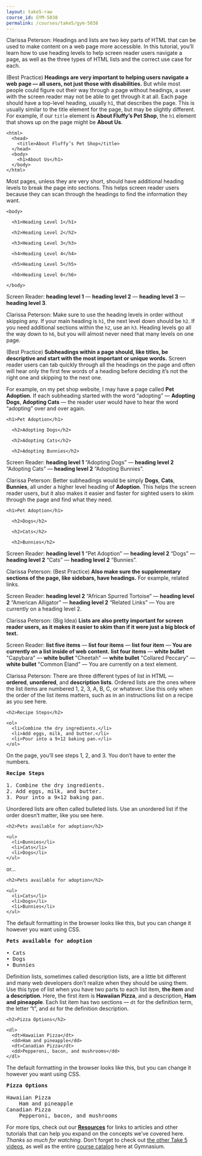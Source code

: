 ```yaml
---
layout: take5-raw
course_id: GYM-5038
permalink: /courses/take5/gym-5038
---
```


Clarissa Peterson: Headings and lists are two key parts of HTML that can be used to make content on a web page more accessible. In this tutorial, you’ll learn how to use heading levels to help screen reader users navigate a page, as well as the three types of HTML lists and the correct use case for each.

(Best Practice) **Headings are very important to helping users navigate a web page — all users, not just those with disabilities.** But while most people could figure out their way through a page without headings, a user with the screen reader may not be able to get through it at all. Each page should have a top-level heading, usually `h1`, that describes the page. This is usually similar to the title element for the page, but may be slightly different. For example, if our `title` element is **About Fluffy’s Pet Shop**, the `h1` element that shows up on the page might be **About Us**.

```markup
<html>
  <head>
    <title>About Fluffy’s Pet Shop</title>
  </head>
  <body>
    <h1>About Us</h1>
  </body>
</html>
```

Most pages, unless they are very short, should have additional heading levels to break the page into sections. This helps screen reader users because they can scan through the headings to find the information they want.

```markup
<body>

  <h1>Heading Level 1</h1>

  <h2>Heading Level 2</h2>

  <h3>Heading Level 3</h3>

  <h4>Heading Level 4</h4>

  <h5>Heading Level 5</h5>

  <h6>Heading Level 6</h6>

</body>
```

Screen Reader: **heading level 1** — **heading level 2** — **heading level 3** — **heading level 3**.

Clarissa Peterson: Make sure to use the heading levels in order without skipping any. If your main heading is `h1`, the next level down should be `h2`. If you need additional sections within the `h2`, use an `h3`. Heading levels go all the way down to `h6`, but you will almost never need that many levels on one page.

(Best Practice) **Subheadings within a page should, like titles, be descriptive and start with the most important or unique words.** Screen reader users can tab quickly through all the headings on the page and often will hear only the first few words of a heading before deciding it’s not the right one and skipping to the next one.

For example, on my pet shop website, I may have a page called **Pet Adoption**. If each subheading started with the word “adopting” — **Adopting Dogs**, **Adopting Cats** — the reader user would have to hear the word “adopting” over and over again.

```markup
<h1>Pet Adoption</h1>

  <h2>Adopting Dogs</h2>

  <h2>Adopting Cats</h2>

  <h2>Adopting Bunnies</h2>
```

Screen Reader: **heading level 1** “Adopting Dogs” — **heading level 2** “Adopting Cats” — **heading level 2** “Adopting Bunnies”.

Clarissa Peterson: Better subheadings would be simply **Dogs**, **Cats**, **Bunnies**, all under a higher level heading of **Adoption**. This helps the screen reader users, but it also makes it easier and faster for sighted users to skim through the page and find what they need.

```markup
<h1>Pet Adoption</h1>

  <h2>Dogs</h2>

  <h2>Cats</h2>

  <h2>Bunnies</h2>
```

Screen Reader: **heading level 1** “Pet Adoption” — **heading level 2** “Dogs” — **heading level 2** “Cats” — **heading level 2** “Bunnies”.

Clarissa Peterson: (Best Practice) **Also make sure the supplementary sections of the page, like sidebars, have headings.** For example, related links.

Screen Reader: **heading level 2** “African Spurred Tortoise” — **heading level 2** “American Alligator” — **heading level 2** “Related Links” — You are currently on a heading level 2.

Clarissa Peterson: (Big Idea) **Lists are also pretty important for screen reader users, as it makes it easier to skim than if it were just a big block of text.**

Screen Reader: **list five items** — **list four items** — **list four item** — **You are currently on a list inside of web content.** **list four items** — **white bullet** "Capybara" — **white bullet** "Cheetah" — **white bullet** "Collared Peccary" — **white bullet** "Common Eland" — You are currently on a text element.

Clarissa Peterson: There are three different types of list in HTML — **ordered**, **unordered**, and **description lists**. Ordered lists are the ones where the list items are numbered 1, 2, 3, A, B, C, or whatever. Use this only when the order of the list items matters, such as in an instructions list on a recipe as you see here.

```markup
<h2>Recipe Steps</h2>

<ol>
  <li>Combine the dry ingredients.</li>
  <li>Add eggs, milk, and butter.</li>
  <li>Pour into a 9×12 baking pan.</li>
</ol>
```

On the page, you’ll see steps 1, 2, and 3. You don’t have to enter the numbers.

<pre class="example">
<b>Recipe Steps</b>

1. Combine the dry ingredients.
2. Add eggs, milk, and butter.
3. Pour into a 9×12 baking pan.
</pre>

Unordered lists are often called bulleted lists. Use an unordered list if the order doesn’t matter, like you see here.

```markup
<h2>Pets available for adoption</h2>

<ul>
  <li>Bunnies</li>
  <li>Cats</li>
  <li>Dogs</li>
</ul>
```

or…

```markup
<h2>Pets available for adoption</h2>

<ul>
  <li>Cats</li>
  <li>Dogs</li>
  <li>Bunnies</li>
</ul>
```

The default formatting in the browser looks like this, but you can change it however you want using CSS.

<pre class="example">
<b>Pets available for adoption</b>

• Cats
• Dogs
• Bunnies
</pre>

Definition lists, sometimes called description lists, are a little bit different and many web developers don’t realize when they should be using them. Use this type of list when you have two parts to each list item, **the item** and **a description**. Here, the first item is **Hawaiian Pizza**, and a description, **Ham and pineapple**. Each list item has two sections — `dt` for the definition term, the letter “t”, and `dd` for the definition description.

```markup
<h2>Pizza Options</h2>

<dl>
  <dt>Hawaiian Pizza</dt>
  <dd>Ham and pineapple</dd>
  <dt>Canadian Pizza</dt>
  <dd>Pepperoni, bacon, and mushrooms</dd>
</dl>
```

The default formatting in the browser looks like this, but you can change it however you want using CSS.

<pre class="example">
<b>Pizza Options</b>

Hawaiian Pizza
    Ham and pineapple
Canadian Pizza
    Pepperoni, bacon, and mushrooms
</pre>

For more tips, check out our [**Resources**](#tutorial-resources) for links to articles and other tutorials that can help you expand on the concepts we’ve covered here. *Thanks so much for watching.* Don’t forget to check out [the other Take 5 videos][1], as well as the entire [course catalog][2] here at Gymnasium.

[1]: https://thegymnasium.com/courses/take5
[2]: https://thegymnasium.com/courses
